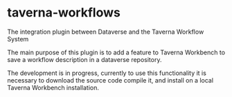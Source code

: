 # taverna-workflows
The integration plugin between Dataverse and the Taverna Workflow System

The main purpose of this plugin is to add a feature to Taverna Workbench to save a workflow description in a dataverse repository.

The development is in progress, currently to use this functionality it is necessary to download the source code compile it, and install on a local Taverna Workbench installation.

